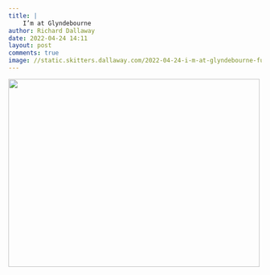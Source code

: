 ```yaml
---
title: |
    I’m at Glyndebourne
author: Richard Dallaway
date: 2022-04-24 14:11
layout: post
comments: true
image: //static.skitters.dallaway.com/2022-04-24-i-m-at-glyndebourne-fullsize-0.jpeg
---
```


<a href="//static.skitters.dallaway.com/2022-04-24-i-m-at-glyndebourne-fullsize-0.jpeg"><img src="//static.skitters.dallaway.com/2022-04-24-i-m-at-glyndebourne-thumb-0.jpeg" width="500" height="375"></a>



